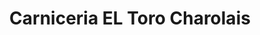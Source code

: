 ---
title: "Carniceria EL Toro Charolais"
url: /glendale/carniceria-el-toro-charolais/
shop: convenience
---